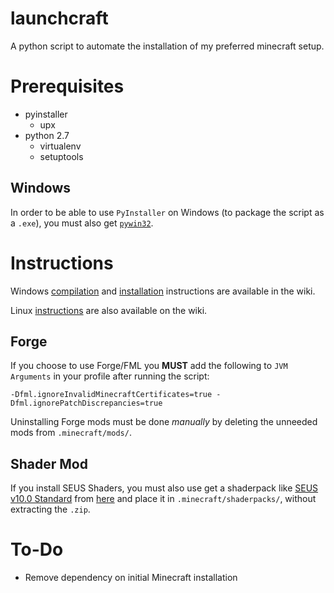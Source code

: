launchcraft
===========

A python script to automate the installation of my preferred minecraft setup.

Prerequisites
=============

* pyinstaller
  * upx
* python 2.7
  * virtualenv
  * setuptools

Windows
-------

In order to be able to use `PyInstaller` on Windows (to package the script as a `.exe`), you must also get [`pywin32`](http://sourceforge.net/projects/pywin32).

Instructions
============

Windows [compilation](https://github.com/Indiv0/launchcraft/wiki/Windows----Compilation) and [installation](https://github.com/Indiv0/launchcraft/wiki/Windows---Running) instructions are available in the wiki.

Linux [instructions](https://github.com/Indiv0/launchcraft/wiki/Linux) are also available on the wiki.

Forge
-----

If you choose to use Forge/FML you **MUST** add the following to `JVM Arguments` in your profile after running the script:

    -Dfml.ignoreInvalidMinecraftCertificates=true -Dfml.ignorePatchDiscrepancies=true

Uninstalling Forge mods must be done *manually* by deleting the unneeded mods from `.minecraft/mods/`.

Shader Mod
----------

If you install SEUS Shaders, you must also use get a shaderpack like [SEUS v10.0 Standard](http://download687.mediafire.com/yoqg3739pj6g/je8gjk8atytbmh5/SEUS+v10.0+Standard.zip) from [here](http://www.minecraftforum.net/topic/1544257-164shaders-mod-v221-updated-by-karyonix/) and place it in `.minecraft/shaderpacks/`, without extracting the `.zip`.

To-Do
=====

* Remove dependency on initial Minecraft installation


